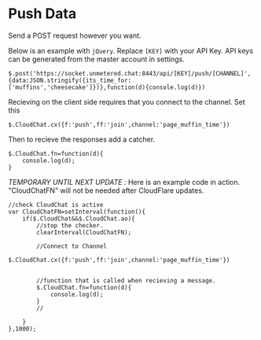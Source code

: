 # Push Data

Send a POST request however you want.

Below is an example with `jQuery`. Replace `[KEY]` with your API Key. API keys can be generated from the master account in settings.

```
$.post('https://socket.unmetered.chat:8443/api/[KEY]/push/[CHANNEL]',{data:JSON.stringify({its_time_for:['muffins','cheesecake']})},function(d){console.log(d)})
```

Recieving on the client side requires that you connect to the channel. Set this

```
$.CloudChat.cx({f:'push',ff:'join',channel:'page_muffin_time'})
```

Then to recieve the responses add a catcher.

```
$.CloudChat.fn=function(d){
    console.log(d);
}
```

*TEMPORARY UNTIL NEXT UPDATE :* Here is an example code in action. "CloudChatFN" will not be needed after CloudFlare updates.

```
//check CloudChat is active
var CloudChatFN=setInterval(function(){
    if($.CloudChat&&$.CloudChat.ao){
        //stop the checker.
        clearInterval(CloudChatFN);
        
        //Connect to Channel
        $.CloudChat.cx({f:'push',ff:'join',channel:'page_muffin_time'})


        //function that is called when recieving a message.
        $.CloudChat.fn=function(d){
            console.log(d);
        }
        //

    }
},1000);
```
